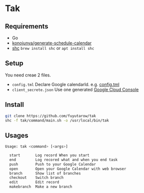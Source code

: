 # Tak

## Requirements
- Go
- [konojunya/generate-schedule-calendar](https://github.com/konojunya/generate-schedule-calendar)
- [shc](https://github.com/neurobin/shc) `brew install shc` or `apt install shc`


## Setup
You need creae 2 files.
- `config.tml`
  Declare Google calendarId. e.g. [config.tml](config.tml)
- `client_secrete.json`
  Use one generated [Google Cloud Console](https://console.cloud.google.com)


## Install
```sh
git clone https://github.com/fuyutarow/tak
shc -f tak/command/main.sh -o /usr/local/bin/tak
```


## Usages

```sh
Usage: tak <command> [<args>]

  start       Log record When you start
  end         Log recored what and when you end task
  push        Push to your Google Calendar
  open        Open your Google Calendar with web browser
  branch      Show list of branches
  checkout    Switch branch
  edit        Edit record
  makebranch  Make a new branch
```

